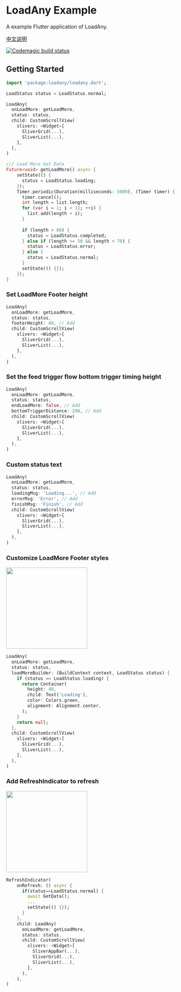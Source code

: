 # LoadAny Example

A example Flutter application of LoadAny.

[中文说明](https://github.com/yy1300326388/loadany/tree/master/example/README_CN.md)

[![Codemagic build status](https://api.codemagic.io/apps/5d561d3a6a6c3600097b43a6/5d561d3a6a6c3600097b43a5/status_badge.svg)](https://codemagic.io/apps/5d561d3a6a6c3600097b43a6/5d561d3a6a6c3600097b43a5/latest_build)

## Getting Started

```Dart
import 'package:loadany/loadany.dart';
```

```Dart
LoadStatus status = LoadStatus.normal;

LoadAny(
  onLoadMore: getLoadMore,
  status: status,
  child: CustomScrollView(
    slivers: <Widget>[
      SliverGrid(...),
      SliverList(...),
    ],
  ),
)
```
```Dart
/// Load More Get Data
Future<void> getLoadMore() async {
    setState(() {
      status = LoadStatus.loading;
    });
    Timer.periodic(Duration(milliseconds: 5000), (Timer timer) {
      timer.cancel();
      int length = list.length;
      for (var i = 1; i < 11; ++i) {
        list.add(length + i);
      }
    
      if (length > 80) {
        status = LoadStatus.completed;
      } else if (length >= 50 && length < 70) {
        status = LoadStatus.error;
      } else {
        status = LoadStatus.normal;
      }
      setState(() {});
    });
}
```

### Set LoadMore Footer height

```Dart
LoadAny(
  onLoadMore: getLoadMore,
  status: status,
  footerHeight: 40, // Add
  child: CustomScrollView(
    slivers: <Widget>[
      SliverGrid(...),
      SliverList(...),
    ],
  ),
)
```

### Set the feed trigger flow bottom trigger timing height

```Dart
LoadAny(
  onLoadMore: getLoadMore,
  status: status,
  endLoadMore: false, // Add
  bottomTriggerDistance: 200, // Add
  child: CustomScrollView(
    slivers: <Widget>[
      SliverGrid(...),
      SliverList(...),
    ],
  ),
)
```

### Custom status text

```Dart
LoadAny(
  onLoadMore: getLoadMore,
  status: status,
  loadingMsg: 'Loading...', // Add
  errorMsg: 'Error', // Add
  finishMsg: 'Finish', // Add 
  child: CustomScrollView(
    slivers: <Widget>[
      SliverGrid(...),
      SliverList(...),
    ],
  ),
)
```

### Customize LoadMore Footer styles

<img src="https://raw.githubusercontent.com/yy1300326388/loadany/develop/example/images/Simulator%20Screen%20Shot%2005.png" width="220"/>

```Dart
LoadAny(
  onLoadMore: getLoadMore,
  status: status,
  loadMoreBuilder: (BuildContext context, LoadStatus status) {
    if (status == LoadStatus.loading) {
      return Container(
        height: 40,
        child: Text('Loading'),
        color: Colors.green,
        alignment: Alignment.center,
      );
    }
    return null;
  },
  child: CustomScrollView(
    slivers: <Widget>[
      SliverGrid(...),
      SliverList(...),
    ],
  ),
)
```

### Add RefreshIndicator to refresh

<img src="https://raw.githubusercontent.com/yy1300326388/loadany/develop/example/images/Kapture%2004.gif" width="220"/>

```Dart
RefreshIndicator(
    onRefresh: () async {
      if(status==LoadStatus.normal) {
        await GetData();
        ...
        setState(() {});
      }
    },
    child: LoadAny(
      onLoadMore: getLoadMore,
      status: status,
      child: CustomScrollView(
        slivers: <Widget>[
          SliverAppBar(...),
          SliverGrid(...),
          SliverList(...),
        ],
      ),
    ),
)
```



